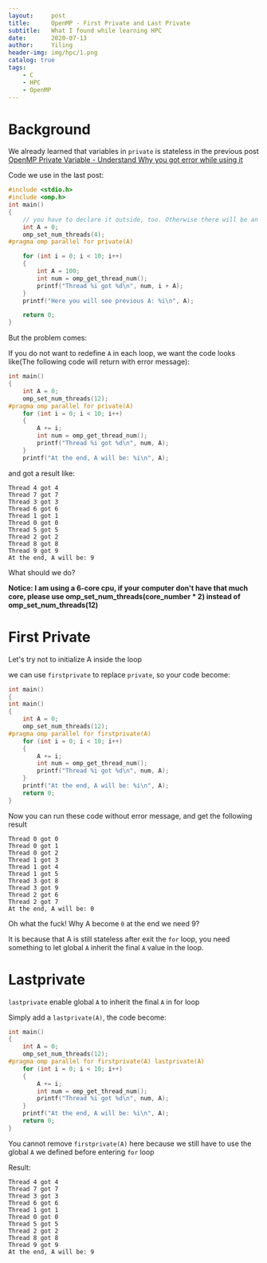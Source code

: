 ```yaml
---
layout:     post
title:      OpenMP - First Private and Last Private
subtitle:   What I found while learning HPC
date:       2020-07-13
author:     Yiling
header-img: img/hpc/1.png
catalog: true
tags:
    - C
    - HPC
    - OpenMP
---
```

# Background
We already learned that variables in `private` is stateless in the previous post [OpenMP Private Variable - Understand Why you got error while using it](https://610yilingliu.github.io/2020/07/11/Openmp-private/)

Code we use in the last post:
```c
#include <stdio.h>
#include <omp.h>
int main()
{
	// you have to declare it outside, too. Otherwise there will be an error with #pragma omp parallel for private(A)
	int A = 0;
	omp_set_num_threads(4);
#pragma omp parallel for private(A)

	for (int i = 0; i < 10; i++)
	{
		int A = 100;
		int num = omp_get_thread_num();
		printf("Thread %i got %d\n", num, i + A);
	}
	printf("Here you will see previous A: %i\n", A);

	return 0;
}
```

But the problem comes:

If you do not want to redefine `A` in each loop, we want the code looks like(The following code will return with error message):
```c
int main()
{
	int A = 0;
	omp_set_num_threads(12);
#pragma omp parallel for private(A)
	for (int i = 0; i < 10; i++)
	{
		A += i;
		int num = omp_get_thread_num();
		printf("Thread %i got %d\n", num, A);
	}
	printf("At the end, A will be: %i\n", A);


```

and got a result like:
```
Thread 4 got 4
Thread 7 got 7
Thread 3 got 3
Thread 6 got 6
Thread 1 got 1
Thread 0 got 0
Thread 5 got 5
Thread 2 got 2
Thread 8 got 8
Thread 9 got 9
At the end, A will be: 9
```

What should we do?

**Notice: I am using a 6-core cpu, if your computer don't have that much core, please use omp_set_num_threads(core_number * 2) instead of omp_set_num_threads(12)**

# First Private

Let's try not to initialize A inside the loop

we can use `firstprivate` to replace `private`, so your code become:

```c
int main()
{
int main()
{
	int A = 0;
	omp_set_num_threads(12);
#pragma omp parallel for firstprivate(A)
	for (int i = 0; i < 10; i++)
	{
		A += i;
		int num = omp_get_thread_num();
		printf("Thread %i got %d\n", num, A);
	}
	printf("At the end, A will be: %i\n", A);
	return 0;
}
```

Now you can run these code without error message, and get the following result
```
Thread 0 got 0
Thread 0 got 1
Thread 0 got 2
Thread 1 got 3
Thread 1 got 4
Thread 1 got 5
Thread 3 got 8
Thread 3 got 9
Thread 2 got 6
Thread 2 got 7
At the end, A will be: 0
```
Oh what the fuck! Why A become `0` at the end we need 9?

It is because that A is still stateless after exit the `for` loop, you need something to let global `A` inherit the final `A` value in the loop.

# Lastprivate

`lastprivate` enable global `A` to inherit the final `A` in for loop

Simply add a `lastprivate(A)`, the code become:
```c
int main()
{
	int A = 0;
	omp_set_num_threads(12);
#pragma omp parallel for firstprivate(A) lastprivate(A)
	for (int i = 0; i < 10; i++)
	{
		A += i;
		int num = omp_get_thread_num();
		printf("Thread %i got %d\n", num, A);
	}
	printf("At the end, A will be: %i\n", A);
	return 0;
}

```

You cannot remove `firstprivate(A)` here because we still have to use the global `A` we defined before entering `for` loop

Result:

```
Thread 4 got 4
Thread 7 got 7
Thread 3 got 3
Thread 6 got 6
Thread 1 got 1
Thread 0 got 0
Thread 5 got 5
Thread 2 got 2
Thread 8 got 8
Thread 9 got 9
At the end, A will be: 9
```